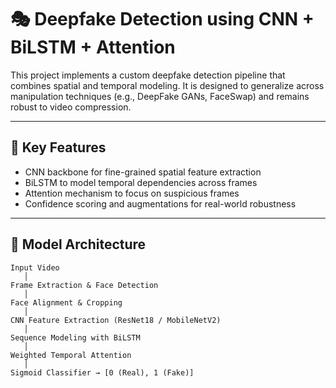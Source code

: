# 🎭 Deepfake Detection using CNN + BiLSTM + Attention

This project implements a custom deepfake detection pipeline that combines spatial and temporal modeling. It is designed to generalize across manipulation techniques (e.g., DeepFake GANs, FaceSwap) and remains robust to video compression.

---

## 📌 Key Features

- CNN backbone for fine-grained spatial feature extraction
- BiLSTM to model temporal dependencies across frames
- Attention mechanism to focus on suspicious frames
- Confidence scoring and augmentations for real-world robustness

---

## 🧠 Model Architecture

```plaintext
Input Video
   │
Frame Extraction & Face Detection
   │
Face Alignment & Cropping
   │
CNN Feature Extraction (ResNet18 / MobileNetV2)
   │
Sequence Modeling with BiLSTM
   │
Weighted Temporal Attention
   │
Sigmoid Classifier → [0 (Real), 1 (Fake)]
